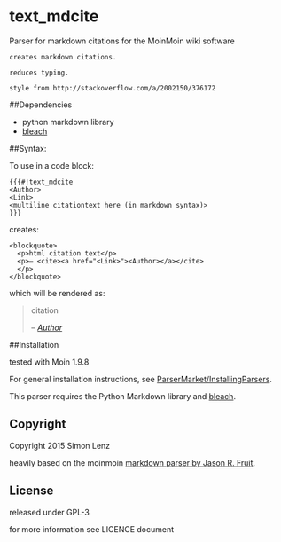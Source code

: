 # text_mdcite
Parser for markdown citations for the MoinMoin wiki software

    creates markdown citations. 

    reduces typing.

    style from http://stackoverflow.com/a/2002150/376172

##Dependencies
 * python markdown library
 * [bleach](https://github.com/mozilla/bleach)

##Syntax:

To use in a code block:
    
    {{{#!text_mdcite
    <Author>
    <Link>
    <multiline citationtext here (in markdown syntax)>
    }}}

creates:

    <blockquote>
      <p>html citation text</p>
      <p>– <cite><a href="<Link>"><Author></a></cite>
      </p>
    </blockquote>

which will be rendered as:

>citation
>   
> – <cite>[Author](link)</cite>

##Installation

tested with Moin 1.9.8

For general installation instructions, see [ParserMarket/InstallingParsers](https://moinmo.in/ParserMarket/InstallingParsers). 

This parser requires the Python Markdown library and [bleach](https://github.com/mozilla/bleach).

## Copyright
Copyright 2015 Simon Lenz

heavily based on the moinmoin [markdown parser by Jason R. Fruit](https://moinmo.in/ParserMarket/Markdown).
 
## License
released under GPL-3

for more information see LICENCE document
